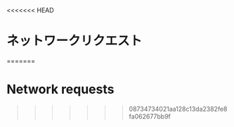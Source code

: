 
<<<<<<< HEAD
# ネットワークリクエスト
=======
# Network requests
>>>>>>> 08734734021aa128c13da2382fe8fa062677bb9f
